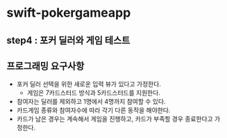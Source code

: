 # swift-pokergameapp

## step4 : 포커 딜러와 게임 테스트
## 프로그래밍 요구사항 

* 포커 딜러 선택을 위한 새로운 입력 뷰가 있다고 가정한다.
  * 게임은 7카드스터드 방식과 5카드스터드를 지원한다.
* 참여자는 딜러를 제외하고 1명에서 4명까지 참여할 수 있다.
* 카드게임 종류와 참여자수에 따라 각기 다른 동작을 해야한다.
* 카드가 남은 경우는 계속해서 게임을 진행하고, 카드가 부족할 경우 종료한다고 가정한다.
 
